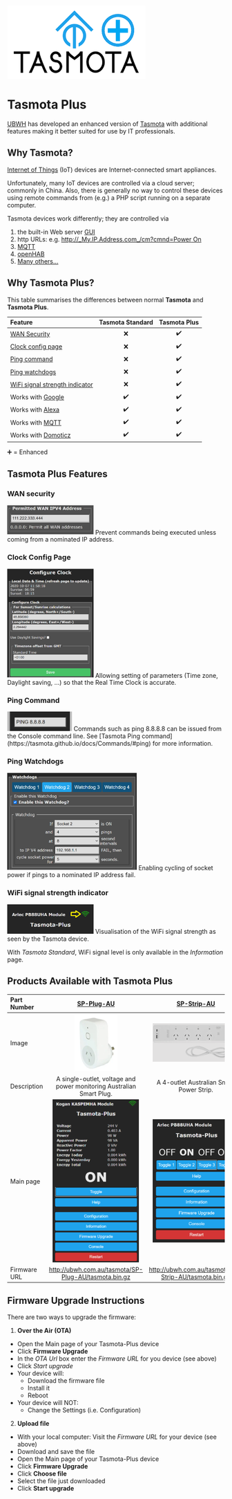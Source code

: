 ![Tasmota Plus](assets/images/TasmotaPlus_small.png)
# Tasmota Plus
[UBWH](https://ubwh.com.au) has developed an enhanced version of [Tasmota](https://tasmota.github.io/docs/ "Tasmota") with additional features making it better suited for use by IT professionals.

## Why Tasmota?
[Internet of Things](https://en.wikipedia.org/wiki/Internet_of_things "IoT") (IoT) devices are Internet-connected smart appliances. 

Unfortunately, many IoT devices are controlled via a cloud server; commonly in China. Also, there is generally no way to control these devices using remote commands from (e.g.) a PHP script running on a separate computer.

Tasmota devices work differently; they are controlled via
1. the built-in Web server [GUI](https://en.wikipedia.org/wiki/Graphical_user_interface)
1. http URLs: e.g. [http://_My.IP.Address.com_/cm?cmnd=Power On]()
1. [MQTT]()
1. [openHAB]()
1. [Many others...](https://tasmota.github.io/docs/Integrations/)
  
## Why Tasmota Plus?
This table summarises the differences between normal **Tasmota** and **Tasmota Plus**.

| Feature                        | Tasmota Standard | Tasmota Plus |       
| :------------------------------|:------------:|:------:|
|[WAN Security](#wan-security)|❌|✔️|
|[Clock config page](#clock-config-page)|❌|✔️|
|[Ping command](#ping-command)|❌|✔️|
|[Ping watchdogs](#ping-watchdogs)|❌|✔️|
|[WiFi signal strength indicator](#wifi-signal-strength-indicator)|❌|✔️|
|Works with [Google](https://assistant.google.com/)|✔️|✔️|
|Works with [Alexa](https://en.wikipedia.org/wiki/Amazon_Alexa)|✔️|✔️|
|Works with [MQTT](https://mqtt.org/)|✔️|✔️|
|Works with [Domoticz](https://www.domoticz.com/)|✔️|✔️|

➕ = Enhanced

## Tasmota Plus Features

### WAN security ###  
<img src="assets/images/TasmotaPlus_WANsecurity.jpg" width="200px">
Prevent commands being executed unless coming from a nominated IP address.

### Clock Config Page ###
<img src="assets/images/TasmotaPlus_ClockPage.png" width="200px">
Allowing setting of parameters (Time zone, Daylight saving, ...) so that the Real Time Clock is accurate.

### Ping Command ###
<img src="assets/images/TasmotaPlus_PingCmnd.png" width="150px">
Commands such as ping 8.8.8.8 can be issued from the Console command line. 
See [Tasmota Ping command](https://tasmota.github.io/docs/Commands/#ping) for more information.

### Ping Watchdogs ###
<img src="assets/images/TasmotaPlus_PingPage.png" width="300px">
Enabling cycling of socket power if pings to a nominated IP address fail.

### WiFi signal strength indicator ###
<img src="assets/images/TasmotaPlus_WiFi_Indicator.png" width="200px">
Visualisation of the WiFi signal strength as seen by the Tasmota device.

With _Tasmota Standard_, WiFi signal level is only available in the _Information_ page. 


## Products Available with Tasmota Plus


| Part Number     | [SP-Plug-AU](https://ubwh.com.au/SP-Plug-AU) | [SP-Strip-AU](https://ubwh.com.au/SP-Strip-AU)       
| :---------------|:------------:|:--------: 
| Image | <img src="assets/images/SP-Plug-AU_01.png" width="100px">|<img src="assets/images/SP-Strip-AU_01.png" width="200px">
|Description | A single-outlet, voltage and power monitoring Australian Smart Plug.|A 4-outlet Australian Smart Power Strip. 
| Main page|<img src="assets/images/SP-Plug-AU_main.png" width="200px">|<img src="assets/images/SP-Strip-AU_main.png" width="200px">
| Firmware URL | http://ubwh.com.au/tasmota/SP-Plug-AU/tasmota.bin.gz | http://ubwh.com.au/tasmota/SP-Strip-AU/tasmota.bin.gz

## Firmware Upgrade Instructions
There are two ways to upgrade the firmware: 
1. __Over the Air (OTA)__
* Open the Main page of your Tasmota-Plus device
* Click __Firmware Upgrade__
* In the _OTA Url_ box enter the _Firmware URL_ for you device (see above)
* Click _Start upgrade_
* Your device will:
  * Download the firmware file
  * Install it
  * Reboot
* Your device will NOT:
  * Change the Settings (i.e. Configuration)
2. __Upload file__
* With your local computer: Visit the _Firmware URL_ for your device (see above)
* Download and save the file
* Open the Main page of your Tasmota-Plus device
* Click __Firmware Upgrade__
* Click __Choose file__
* Select the file just downloaded
* Click __Start upgrade__







